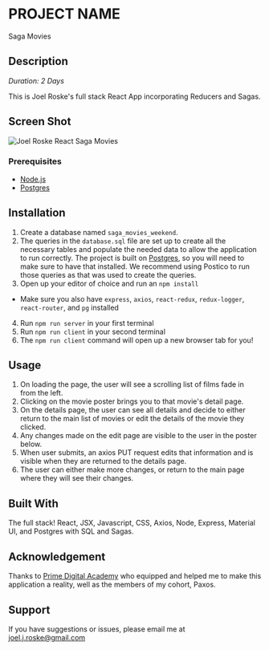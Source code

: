 # PROJECT NAME
Saga Movies

## Description

_Duration: 2 Days_

This is Joel Roske's full stack React App incorporating Reducers and Sagas.

## Screen Shot

![Joel Roske React Saga Movies](MovieSaga.gif)

### Prerequisites

- [Node.js](https://nodejs.org/en/)
- [Postgres](https://www.postgresql.org/download/)

## Installation

1. Create a database named `saga_movies_weekend`.
2. The queries in the `database.sql` file are set up to create all the necessary tables and populate the needed data to allow the application to run correctly. The project is built on [Postgres](https://www.postgresql.org/download/), so you will need to make sure to have that installed. We recommend using Postico to run those queries as that was used to create the queries. 
3. Open up your editor of choice and run an `npm install`
- Make sure you also have `express`, `axios`, `react-redux`, `redux-logger`, `react-router`, and `pg` installed
4. Run `npm run server` in your first terminal
5. Run `npm run client` in your second terminal
6. The `npm run client` command will open up a new browser tab for you!

## Usage

1. On loading the page, the user will see a scrolling list of films fade in from the left.
2. Clicking on the movie poster brings you to that movie's detail page.
3. On the details page, the user can see all details and decide to either return to the main list of movies or edit the details of the movie they clicked.
4. Any changes made on the edit page are visible to the user in the poster below.
5. When user submits, an axios PUT request edits that information and is visible when they are returned to the details page. 
6. The user can either make more changes, or return to the main page where they will see their changes. 

## Built With

The full stack! React, JSX, Javascript, CSS, Axios, Node, Express, Material UI, and Postgres with SQL and Sagas.

## Acknowledgement
Thanks to [Prime Digital Academy](www.primeacademy.io) who equipped and helped me to make this application a reality, well as the members of my cohort, Paxos.

## Support
If you have suggestions or issues, please email me at [joel.j.roske@gmail.com](www.google.com)